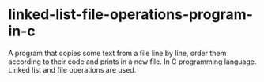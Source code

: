 # linked-list-file-operations-program-in-c

A program that copies some text from a file line by line, order them according to their code and prints in a new file. In C programming language. Linked list and file operations are used.
